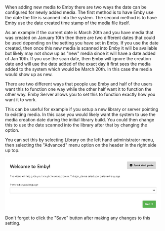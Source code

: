 When adding new media to Emby there are two ways the date can be configured for newly added media.
The first method is to have Emby use the date the file is scanned into the system.
The second method is to have Emby use the date created time stamp of the media file itself.

As an example if the current date is March 20th and you have media that was created on January 10th then there are two different dates that could be used depending on the setting you have set in Emby.  If you use the date created, then once this new media is scanned into Emby it will be available but likely may not show up as "new" media since it will have a date added of Jan 10th.  If you use the scan date, then Emby will ignore the creation date and will use the date added of the exact day it first sees the media added to the system which would be March 20th.  In this case the media would show up as new.

There are two different ways that people use Emby and half of the users want this to function one way while the other half want it to function the other way.  Emby Server allows you to set this to function exactly how you want it to work.

This can be useful for example if you setup a new library or server pointing to existing media. In this case you would likely want the system to use the media creation date during the initial library build.  You could then change this to use the date scanned into the library after that by changing the option.

You can set this by selecting Library on the left hand administrator menu, then selecting the "Advanced" menu option on the header in the right side up top.

![wizard1.png](images/server/wizard1.png)

Don't forget to click the "Save" button after making any changes to this setting.

